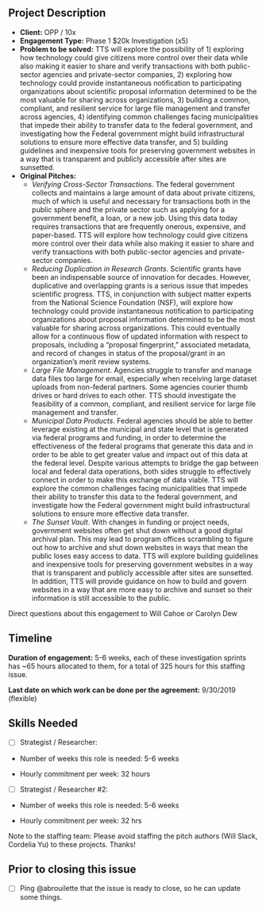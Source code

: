 ## Project Description

* **Client:** OPP / 10x
* **Engagement Type:** Phase 1 $20k Investigation (x5)
* **Problem to be solved:** TTS will explore the possibility of 1) exploring how technology could give citizens more control over their data while also making it easier to share and verify transactions with both public-sector agencies and private-sector companies, 2) exploring how technology could provide instantaneous notification to participating organizations about scientific proposal information determined to be the most valuable for sharing across organizations, 3) building a common, compliant, and resilient service for large file management and transfer across agencies, 4) identifying common challenges facing municipalities that impede their ability to transfer data to the federal government, and investigating how the Federal government might build infrastructural solutions to ensure more effective data transfer, and 5) building guidelines and inexpensive tools for preserving government websites in a way that is transparent and publicly accessible after sites are sunsetted.
* **Original Pitches:**
  * *Verifying Cross-Sector Transactions*. The federal government collects and maintains a large amount of data about private citizens, much of which is useful and necessary for transactions both in the public sphere and the private sector such as applying for a government benefit, a loan, or a new job. Using this data today requires transactions that are frequently onerous, expensive, and paper-based. TTS will explore how technology could give citizens more control over their data while also making it easier to share and verify transactions with both public-sector agencies and private-sector companies.
  * *Reducing Duplication in Research Grants*. Scientific grants have been an indispensable source of innovation for decades. However, duplicative and overlapping grants is a serious issue that impedes scientific progress. TTS, in conjunction with subject matter experts from the National Science Foundation (NSF), will explore how technology could provide instantaneous notification to participating organizations about proposal information determined to be the most valuable for sharing across organizations. This could eventually allow for a continuous flow of updated information with respect to proposals, including a “proposal fingerprint,” associated metadata, and record of changes in status of the proposal/grant in an organization’s merit review systems.
  * *Large File Management*. Agencies struggle to transfer and manage data files too large for email, especially when receiving large dataset uploads from non-federal partners. Some agencies courier thumb drives or hard drives to each other. TTS should investigate the feasibility of a common, compliant, and resilient service for large file management and transfer.
  * *Municipal Data Products*. Federal agencies should be able to better leverage existing at the municipal and state level that is generated via federal programs and funding, in order to determine the effectiveness of the federal programs that generate this data and in order to be able to get greater value and impact out of this data at the federal level. Despite various attempts to bridge the gap between local and federal data operations, both sides struggle to effectively connect in order to make this exchange of data viable. TTS will explore the common challenges facing municipalities that impede their ability to transfer this data to the federal government, and investigate how the Federal government might build infrastructural solutions to ensure more effective data transfer. 
  * *The Sunset Vault*. With changes in funding or project needs, government websites often get shut down without a good digital archival plan. This may lead to program offices scrambling to figure out how to archive and shut down websites in ways that mean the public loses easy access to data. TTS will explore building guidelines and inexpensive tools for preserving government websites in a way that is transparent and publicly accessible after sites are sunsetted. In addition, TTS will provide guidance on how to build and govern websites in a way that are more easy to archive and sunset so their information is still accessible to the public.

Direct questions about this engagement to Will Cahoe or Carolyn Dew

## Timeline

**Duration of engagement:** 5-6 weeks, each of these investigation sprints has ~65 hours allocated to them, for a total of 325 hours for this staffing issue.

**Last date on which work can be done per the agreement:** 9/30/2019 (flexible)

## Skills Needed

- [ ] Strategist / Researcher: 

* Number of weeks this role is needed: 5-6 weeks

* Hourly commitment per week: 32 hours

- [ ] Strategist / Researcher #2:

* Number of weeks this role is needed: 5-6 weeks

* Hourly commitment per week: 32 hrs

Note to the staffing team: Please avoid staffing the pitch authors (Will Slack, Cordelia Yu) to these projects. Thanks!

## Prior to closing this issue

- [ ] Ping @abrouilette that the issue is ready to close, so he can update some things.
